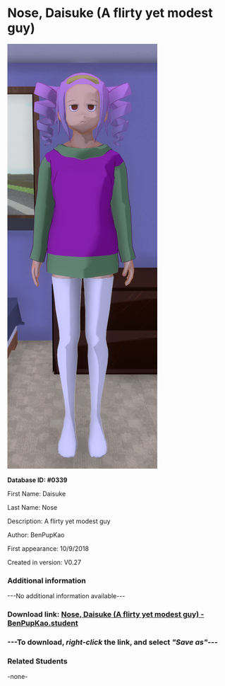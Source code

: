 # Nose, Daisuke (A flirty yet modest guy)

<img src="../../Files/Images/Nose, Daisuke (A flirty yet modest guy).png" title="Nose, Daisuke (A flirty yet modest guy) - BenPupKao">

**Database ID: #0339**

First Name: Daisuke

Last Name: Nose

Description: A flirty yet modest guy

Author: BenPupKao

First appearance: 10/9/2018

Created in version: V0.27

### Additional information

---No additional information available---

### Download link: <a href="https://raw.githubusercontent.com/Arbiter1223/Daigaku-Gurashi-Custom-Students/master/Files/Student%20Files/Nose%2C%20Daisuke%20(A%20flirty%20yet%20modest%20guy)%20-%20BenPupKao.student">Nose, Daisuke (A flirty yet modest guy) - BenPupKao.student</a>

### ---**To download, _right-click_ the link, and select _"Save as"_**---

### Related Students

-none-
